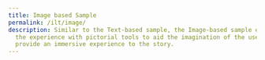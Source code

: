 ```yaml
---
title: Image based Sample
permalink: /ilt/image/
description: Similar to the Text-based sample, the Image-based sample enhances
  the experience with pictorial tools to aid the imagination of the user to
  provide an immersive experience to the story.
---
```


